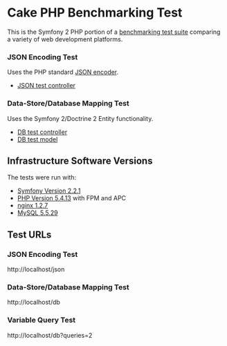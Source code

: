 # Cake PHP Benchmarking Test

This is the Symfony 2 PHP portion of a [benchmarking test suite](../) comparing a variety of web development platforms.

### JSON Encoding Test
Uses the PHP standard [JSON encoder](http://www.php.net/manual/en/function.json-encode.php).

* [JSON test controller](src/Skamander/BenchmarkBundle/BenchController.php)


### Data-Store/Database Mapping Test
Uses the Symfony 2/Doctrine 2 Entity functionality.

* [DB test controller](src/Skamander/BenchmarkBundle/Controller/BenchController.php)
* [DB test model](src/Skamander/BenchmarkBundle/Entity/World.php)


## Infrastructure Software Versions
The tests were run with:

* [Symfony Version 2.2.1](http://symfony.com/)
* [PHP Version 5.4.13](http://www.php.net/) with FPM and APC
* [nginx 1.2.7](http://nginx.org/)
* [MySQL 5.5.29](https://dev.mysql.com/)

## Test URLs
### JSON Encoding Test

http://localhost/json

### Data-Store/Database Mapping Test

http://localhost/db

### Variable Query Test
    
http://localhost/db?queries=2
